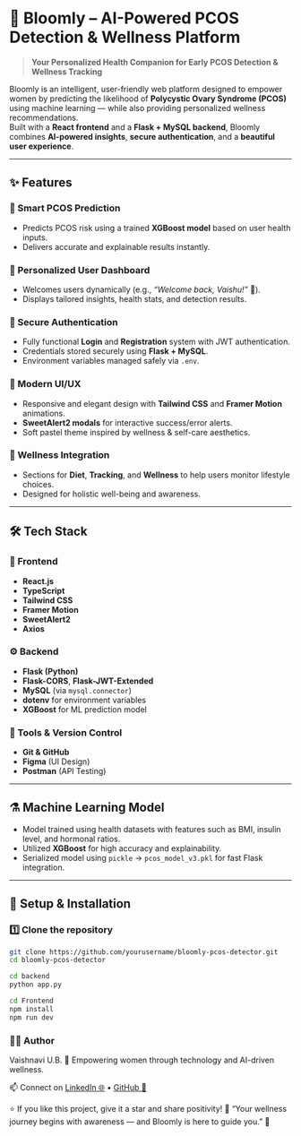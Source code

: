 # 🌸 Bloomly – AI-Powered PCOS Detection & Wellness Platform  

> **Your Personalized Health Companion for Early PCOS Detection & Wellness Tracking**

Bloomly is an intelligent, user-friendly web platform designed to empower women by predicting the likelihood of **Polycystic Ovary Syndrome (PCOS)** using machine learning — while also providing personalized wellness recommendations.  
Built with a **React frontend** and a **Flask + MySQL backend**, Bloomly combines **AI-powered insights**, **secure authentication**, and a **beautiful user experience**.  

---

## ✨ Features

### 🧠 Smart PCOS Prediction
- Predicts PCOS risk using a trained **XGBoost model** based on user health inputs.  
- Delivers accurate and explainable results instantly.

### 💖 Personalized User Dashboard
- Welcomes users dynamically (e.g., *“Welcome back, Vaishu!”* 🌸).  
- Displays tailored insights, health stats, and detection results.

### 🔐 Secure Authentication
- Fully functional **Login** and **Registration** system with JWT authentication.  
- Credentials stored securely using **Flask + MySQL**.  
- Environment variables managed safely via `.env`.

### 🌈 Modern UI/UX
- Responsive and elegant design with **Tailwind CSS** and **Framer Motion** animations.  
- **SweetAlert2 modals** for interactive success/error alerts.  
- Soft pastel theme inspired by wellness & self-care aesthetics.

### 🌿 Wellness Integration
- Sections for **Diet**, **Tracking**, and **Wellness** to help users monitor lifestyle choices.  
- Designed for holistic well-being and awareness.

---

## 🛠️ Tech Stack

### 🎨 Frontend
- **React.js**  
- **TypeScript**  
- **Tailwind CSS**  
- **Framer Motion**  
- **SweetAlert2**  
- **Axios**

### ⚙️ Backend
- **Flask (Python)**  
- **Flask-CORS**, **Flask-JWT-Extended**  
- **MySQL** (via `mysql.connector`)  
- **dotenv** for environment variables  
- **XGBoost** for ML prediction model  

### 🧩 Tools & Version Control
- **Git & GitHub**  
- **Figma** (UI Design)  
- **Postman** (API Testing)  

---

## ⚗️ Machine Learning Model

- Model trained using health datasets with features such as BMI, insulin level, and hormonal ratios.  
- Utilized **XGBoost** for high accuracy and explainability.  
- Serialized model using `pickle` → `pcos_model_v3.pkl` for fast Flask integration.

---

## 🚀 Setup & Installation

### 1️⃣ Clone the repository
```bash
git clone https://github.com/yourusername/bloomly-pcos-detector.git
cd bloomly-pcos-detector
```

```bash
cd backend
python app.py
```

```bash 
cd Frontend 
npm install
npm run dev
```

### 👩‍💻 Author
Vaishnavi U.B.
💌 Empowering women through technology and AI-driven wellness.

📫 Connect on [LinkedIn 🌐](https://linkedin.com/in/vaishnavi-ub) • [GitHub 🧠](https://github.com/vaishnavi-ub)



⭐ If you like this project, give it a star and share positivity! 🌷
“Your wellness journey begins with awareness — and Bloomly is here to guide you.” 🌼


